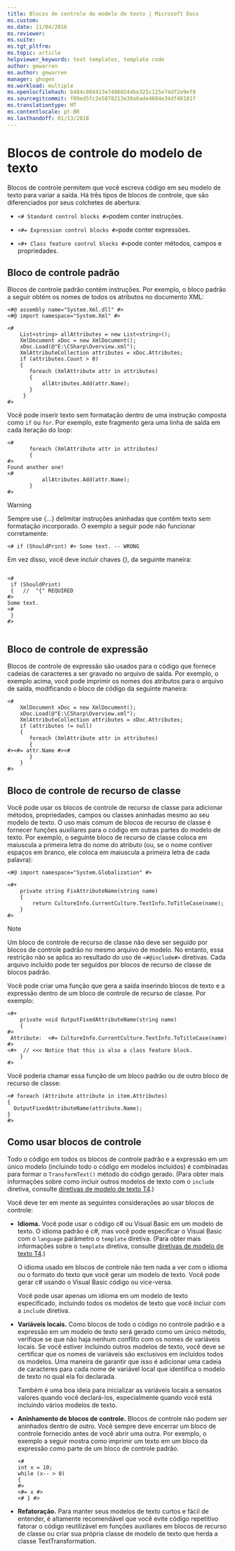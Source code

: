 ```yaml
---
title: Blocos de controle do modelo de texto | Microsoft Docs
ms.custom: 
ms.date: 11/04/2016
ms.reviewer: 
ms.suite: 
ms.tgt_pltfrm: 
ms.topic: article
helpviewer_keywords: text templates, template code
author: gewarren
ms.author: gewarren
manager: ghogen
ms.workload: multiple
ms.openlocfilehash: b484c084413e74860244be325c125e74df2e9ef8
ms.sourcegitcommit: f89ed5fc2e5078213e30a6ade4604e34df48181f
ms.translationtype: MT
ms.contentlocale: pt-BR
ms.lasthandoff: 01/13/2018
---
```

# <a name="text-template-control-blocks"></a>Blocos de controle do modelo de texto
Blocos de controle permitem que você escreva código em seu modelo de texto para variar a saída. Há três tipos de blocos de controle, que são diferenciados por seus colchetes de abertura:  
  
-   `<# Standard control blocks #>`podem conter instruções.  
  
-   `<#= Expression control blocks #>`pode conter expressões.  
  
-   `<#+ Class feature control blocks #>`pode conter métodos, campos e propriedades.  
  
## <a name="standard-control-block"></a>Bloco de controle padrão  
 Blocos de controle padrão contém instruções. Por exemplo, o bloco padrão a seguir obtém os nomes de todos os atributos no documento XML:  
  
```  
<#@ assembly name="System.Xml.dll" #>  
<#@ import namespace="System.Xml" #>  
  
<#  
    List<string> allAttributes = new List<string>();  
    XmlDocument xDoc = new XmlDocument();  
    xDoc.Load(@"E:\CSharp\Overview.xml");  
    XmlAttributeCollection attributes = xDoc.Attributes;  
    if (attributes.Count > 0)  
    {  
       foreach (XmlAttribute attr in attributes)  
       {  
           allAtributes.Add(attr.Name);  
       }  
     }    
#>  
```  
  
 Você pode inserir texto sem formatação dentro de uma instrução composta como `if` ou `for`. Por exemplo, este fragmento gera uma linha de saída em cada iteração do loop:  
  
```  
<#  
       foreach (XmlAttribute attr in attributes)  
       {  
#>  
Found another one!  
<#  
           allAtributes.Add(attr.Name);  
       }  
#>  
```  
  
> [!WARNING]
>  Sempre use {...} delimitar instruções aninhadas que contêm texto sem formatação incorporado. O exemplo a seguir pode não funcionar corretamente:  
>   
>  `<# if (ShouldPrint) #> Some text. -- WRONG`  
>   
>  Em vez disso, você deve incluir chaves {}, da seguinte maneira:  
  
```  
  
<#  
 if (ShouldPrint)  
 {   //  "{" REQUIRED  
#>  
Some text.  
<#  
 }   
#>  
  
```  
  
## <a name="expression-control-block"></a>Bloco de controle de expressão  
 Blocos de controle de expressão são usados para o código que fornece cadeias de caracteres a ser gravado no arquivo de saída. Por exemplo, o exemplo acima, você pode imprimir os nomes dos atributos para o arquivo de saída, modificando o bloco de código da seguinte maneira:  
  
```  
<#  
    XmlDocument xDoc = new XmlDocument();  
    xDoc.Load(@"E:\CSharp\Overview.xml");  
    XmlAttributeCollection attributes = xDoc.Attributes;  
    if (attributes != null)  
    {  
       foreach (XmlAttribute attr in attributes)  
       {   
#><#= attr.Name #><#  
       }  
    }  
#>  
```  
  
## <a name="class-feature-control-block"></a>Bloco de controle de recurso de classe  
 Você pode usar os blocos de controle de recurso de classe para adicionar métodos, propriedades, campos ou classes aninhadas mesmo ao seu modelo de texto. O uso mais comum de blocos de recurso de classe é fornecer funções auxiliares para o código em outras partes do modelo de texto. Por exemplo, o seguinte bloco de recurso de classe coloca em maiuscula a primeira letra do nome do atributo (ou, se o nome contiver espaços em branco, ele coloca em maiuscula a primeira letra de cada palavra):  
  
```  
<#@ import namespace="System.Globalization" #>  
```  
  
```  
<#+  
    private string FixAttributeName(string name)  
    {  
        return CultureInfo.CurrentCulture.TextInfo.ToTitleCase(name);  
    }  
#>  
```  
  
> [!NOTE]
>  Um bloco de controle de recurso de classe não deve ser seguido por blocos de controle padrão no mesmo arquivo de modelo. No entanto, essa restrição não se aplica ao resultado do uso de `<#@include#>` diretivas. Cada arquivo incluído pode ter seguidos por blocos de recurso de classe de blocos padrão.  
  
 Você pode criar uma função que gera a saída inserindo blocos de texto e a expressão dentro de um bloco de controle de recurso de classe. Por exemplo:  
  
```  
<#+  
    private void OutputFixedAttributeName(string name)  
    {  
#>  
 Attribute:  <#= CultureInfo.CurrentCulture.TextInfo.ToTitleCase(name) #>  
<#+  // <<< Notice that this is also a class feature block.  
    }  
#>  
```  
  
 Você poderia chamar essa função de um bloco padrão ou de outro bloco de recurso de classe:  
  
```  
<# foreach (Attribute attribute in item.Attributes)  
{  
  OutputFixedAttributeName(attribute.Name);  
}  
#>  
```  
  
## <a name="how-to-use-control-blocks"></a>Como usar blocos de controle  
 Todo o código em todos os blocos de controle padrão e a expressão em um único modelo (incluindo todo o código em modelos incluídos) é combinadas para formar o `TransformText()` método do código gerado. (Para obter mais informações sobre como incluir outros modelos de texto com o `include` diretiva, consulte [diretivas de modelo de texto T4](../modeling/t4-text-template-directives.md).)  
  
 Você deve ter em mente as seguintes considerações ao usar blocos de controle:  
  
-   **Idioma.** Você pode usar o código c# ou Visual Basic em um modelo de texto. O idioma padrão é c#, mas você pode especificar o Visual Basic com o `language` parâmetro o `template` diretiva. (Para obter mais informações sobre o `template` diretiva, consulte [diretivas de modelo de texto T4](../modeling/t4-text-template-directives.md).)  
  
     O idioma usado em blocos de controle não tem nada a ver com o idioma ou o formato do texto que você gerar um modelo de texto. Você pode gerar c# usando o Visual Basic código ou vice-versa.  
  
     Você pode usar apenas um idioma em um modelo de texto especificado, incluindo todos os modelos de texto que você incluir com a `include` diretiva.  
  
-   **Variáveis locais.** Como blocos de todo o código no controle padrão e a expressão em um modelo de texto será gerado como um único método, verifique se que não haja nenhum conflito com os nomes de variáveis locais. Se você estiver incluindo outros modelos de texto, você deve se certificar que os nomes de variáveis são exclusivos em incluídos todos os modelos. Uma maneira de garantir que isso é adicionar uma cadeia de caracteres para cada nome de variável local que identifica o modelo de texto no qual ela foi declarada.  
  
     Também é uma boa ideia para inicializar as variáveis locais a sensatos valores quando você declará-los, especialmente quando você está incluindo vários modelos de texto.  
  
-   **Aninhamento de blocos de controle.** Blocos de controle não podem ser aninhados dentro de outro. Você sempre deve encerrar um bloco de controle fornecido antes de você abrir uma outra. Por exemplo, o exemplo a seguir mostra como imprimir um texto em um bloco da expressão como parte de um bloco de controle padrão.  
  
    ```  
    <#   
    int x = 10;  
    while (x-- > 0)  
    {  
    #>  
    <#= x #>  
    <# } #>  
    ```  
  
-   **Refatoração.** Para manter seus modelos de texto curtos e fácil de entender, é altamente recomendável que você evite código repetitivo fatorar o código reutilizável em funções auxiliares em blocos de recurso de classe ou criar sua própria classe de modelo de texto que herda a classe TextTransformation.